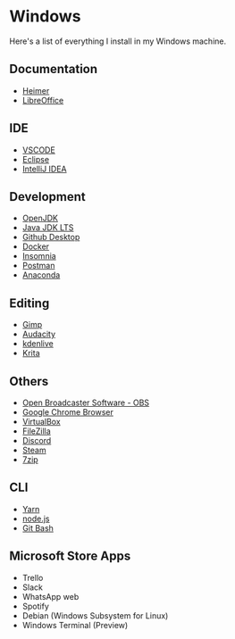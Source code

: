 # Windows
Here's a list of everything I install in my Windows machine.

## Documentation
* [Heimer](https://github.com/juzzlin/Heimer/releases/)
* [LibreOffice](https://www.libreoffice.org/discover/libreoffice/)

## IDE
* [VSCODE](https://code.visualstudio.com/Download)
* [Eclipse](https://eclipse.org/downloads/)
* [IntelliJ IDEA](https://jetbrains.com/idea/download/)

## Development 
* [OpenJDK](https://jdk.java.net/archive/)
* [Java JDK LTS](https://oracle.com/technetwork/java/javase/downloads/)
* [Github Desktop](https://desktop.github.com/)
* [Docker](https://docs.docker.com/install/)
* [Insomnia](https://insomnia.rest/download/)
* [Postman](https://www.getpostman.com/downloads/)
* [Anaconda](https://www.anaconda.com/distribution/)

## Editing
* [Gimp](https://gimp.org/downloads/)
* [Audacity](https://audacityteam.org/download/)
* [kdenlive](https://kdenlive.org/en/download/)
* [Krita](https://krita.org/en/download/krita-desktop/)


## Others
* [Open Broadcaster Software - OBS](https://obsproject.com/pt-br/download)
* [Google Chrome Browser](https://google.com/intl/en/chrome/)
* [VirtualBox](https://www.virtualbox.org/wiki/Downloads)
* [FileZilla](https://filezilla-project.org/)
* [Discord](https://discordapp.com/download)
* [Steam](https://store.steampowered.com/about/)
* [7zip](https://7-zip.org)

## CLI
* [Yarn](https://yarnpkg.com/en/docs/install)
* [node.js](https://https://nodejs.org/en/download/)
* [Git Bash](https://git-scm.com/downloads)

## Microsoft Store Apps
* Trello
* Slack
* WhatsApp web
* Spotify
* Debian (Windows Subsystem for Linux)
* Windows Terminal (Preview)
